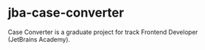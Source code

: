 # jba-case-converter
Case Converter is a graduate project for track Frontend Developer (JetBrains Academy).
